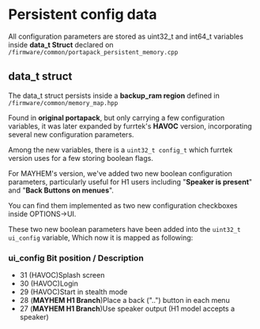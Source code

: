 # Persistent config data

All configuration parameters are stored as uint32_t and int64_t variables inside **data_t Struct** declared on `/firmware/common/portapack_persistent_memory.cpp`

## data_t struct

The data_t struct persists inside a **backup_ram region** defined in `/firmware/common/memory_map.hpp`

Found in **original portapack**, but only carrying a few configuration variables, it was later expanded by furrtek's **HAVOC** version, incorporating several new configuration parameters. 

Among the new variables, there is a `uint32_t config_t` which furrtek version uses for a few storing boolean flags.

For MAYHEM's version, we've added two new boolean configuration parameters, particularly useful for H1 users including "**Speaker is present**" and "**Back Buttons on menues**".

You can find them implemented as two new configuration checkboxes inside OPTIONS->UI.

These two new boolean parameters have been added into the `uint32_t ui_config` variable, Which now it is mapped as following:

### ui_config Bit position / Description
* 31 (HAVOC)Splash screen
* 30 (HAVOC)Login
* 29 (HAVOC)Start in stealth mode
* 28 (**MAYHEM H1 Branch**)Place a back ("..") button in each menu
* 27 (**MAYHEM H1 Branch**)Use speaker output (H1 model accepts a speaker)